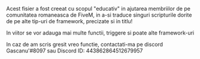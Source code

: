 Acest fisier a fost creeat cu scopul "educativ" in ajutarea membriilor de pe comunitatea romaneasca de FiveM, in a-si traduce singuri scripturile dorite de pe alte 
tip-uri de framework, precizate si in titlu!

In viitor se vor adauga mai multe functii, triggere si poate alte framework-uri


In caz de am scris gresit vreo functie, contactati-ma pe discord Gascanu'#8097 sau Discord ID: 443862864512679957
